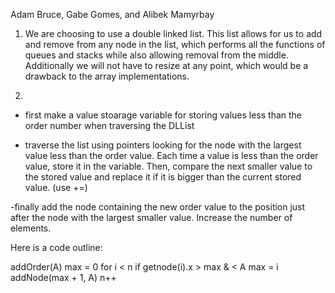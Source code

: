 Adam Bruce, Gabe Gomes, and Alibek Mamyrbay

1. We are choosing to use a double linked list. This list allows for us to add and remove from any node in the list, which performs all the functions of 
queues and stacks while also allowing removal from the middle. Additionally we will not have to resize at any point, which would be a drawback to the array implementations. 


3. 

- first make a value stoarage variable for storing values less than the order number when traversing the DLList
 
- traverse the list using pointers looking for the node with the largest value less than the order value. Each time a value is less than the order value, store it in the variable. Then, compare the next smaller value to the stored value and replace it if it is bigger than the current stored value. (use +=)

-finally add the node containing the new order value to the position just after the node with the largest smaller value. Increase the number of elements.

Here is a code outline:

addOrder(A)
    max = 0
    for i < n 
        if getnode(i).x > max & < A
            max = i
    addNode(max + 1, A)
    n++
